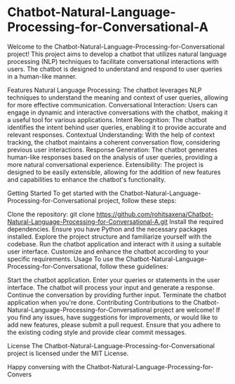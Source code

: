 # Chatbot-Natural-Language-Processing-for-Conversational-A
Welcome to the Chatbot-Natural-Language-Processing-for-Conversational project! This project aims to develop a chatbot that utilizes natural language processing (NLP) techniques to facilitate conversational interactions with users. The chatbot is designed to understand and respond to user queries in a human-like manner.

Features
Natural Language Processing: The chatbot leverages NLP techniques to understand the meaning and context of user queries, allowing for more effective communication.
Conversational Interaction: Users can engage in dynamic and interactive conversations with the chatbot, making it a useful tool for various applications.
Intent Recognition: The chatbot identifies the intent behind user queries, enabling it to provide accurate and relevant responses.
Contextual Understanding: With the help of context tracking, the chatbot maintains a coherent conversation flow, considering previous user interactions.
Response Generation: The chatbot generates human-like responses based on the analysis of user queries, providing a more natural conversational experience.
Extensibility: The project is designed to be easily extensible, allowing for the addition of new features and capabilities to enhance the chatbot's functionality.

Getting Started
To get started with the Chatbot-Natural-Language-Processing-for-Conversational project, follow these steps:

Clone the repository: git clone https://github.com/rohitsaxena/Chatbot-Natural-Language-Processing-for-Conversational-A.git
Install the required dependencies. Ensure you have Python and the necessary packages installed.
Explore the project structure and familiarize yourself with the codebase.
Run the chatbot application and interact with it using a suitable user interface.
Customize and enhance the chatbot according to your specific requirements.
Usage
To use the Chatbot-Natural-Language-Processing-for-Conversational, follow these guidelines:

Start the chatbot application.
Enter your queries or statements in the user interface.
The chatbot will process your input and generate a response.
Continue the conversation by providing further input.
Terminate the chatbot application when you're done.
Contributing
Contributions to the Chatbot-Natural-Language-Processing-for-Conversational project are welcome! If you find any issues, have suggestions for improvements, or would like to add new features, please submit a pull request. Ensure that you adhere to the existing coding style and provide clear commit messages.

License
The Chatbot-Natural-Language-Processing-for-Conversational project is licensed under the MIT License.

Happy conversing with the Chatbot-Natural-Language-Processing-for-Convers
